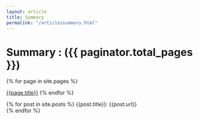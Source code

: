 ```yaml
---
layout: article
title: Summary
permalink: "/articlessummary.html"
---
```


# Summary : ({{ paginator.total_pages }})
{% for page in site.pages %}
<!-- link -->

<a href="{{page.url}}">{{page.title}}</a>
{% endfor %}

{% for post in site.posts %}
{{post.title}}: {{post.url}}	
{% endfor %}
